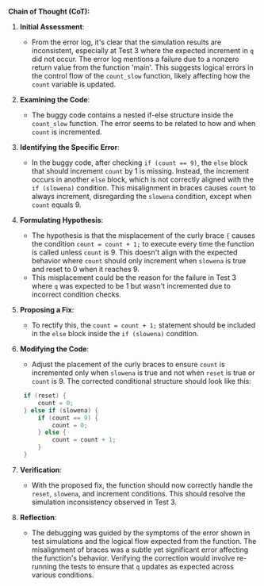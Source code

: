 **Chain of Thought (CoT):**

1. **Initial Assessment**:
   - From the error log, it's clear that the simulation results are inconsistent, especially at Test 3 where the expected increment in `q` did not occur. The error log mentions a failure due to a nonzero return value from the function 'main'. This suggests logical errors in the control flow of the `count_slow` function, likely affecting how the `count` variable is updated.

2. **Examining the Code**:
   - The buggy code contains a nested if-else structure inside the `count_slow` function. The error seems to be related to how and when `count` is incremented.

3. **Identifying the Specific Error**:
   - In the buggy code, after checking `if (count == 9)`, the `else` block that should increment `count` by 1 is missing. Instead, the increment occurs in another `else` block, which is not correctly aligned with the `if (slowena)` condition. This misalignment in braces causes `count` to always increment, disregarding the `slowena` condition, except when `count` equals 9.

4. **Formulating Hypothesis**:
   - The hypothesis is that the misplacement of the curly brace `{` causes the condition `count = count + 1;` to execute every time the function is called unless `count` is 9. This doesn't align with the expected behavior where `count` should only increment when `slowena` is true and reset to 0 when it reaches 9.
   - This misplacement could be the reason for the failure in Test 3 where `q` was expected to be 1 but wasn't incremented due to incorrect condition checks.

5. **Proposing a Fix**:
   - To rectify this, the `count = count + 1;` statement should be included in the `else` block inside the `if (slowena)` condition.

6. **Modifying the Code**:
   - Adjust the placement of the curly braces to ensure `count` is incremented only when `slowena` is true and not when `reset` is true or `count` is 9. The corrected conditional structure should look like this:

   ```cpp
    if (reset) {
        count = 0;
    } else if (slowena) {
        if (count == 9) {
            count = 0;
        } else {
            count = count + 1;
        }
    }
   ```

7. **Verification**:
   - With the proposed fix, the function should now correctly handle the `reset`, `slowena`, and increment conditions. This should resolve the simulation inconsistency observed in Test 3.

8. **Reflection**:
   - The debugging was guided by the symptoms of the error shown in test simulations and the logical flow expected from the function. The misalignment of braces was a subtle yet significant error affecting the function's behavior. Verifying the correction would involve re-running the tests to ensure that `q` updates as expected across various conditions.